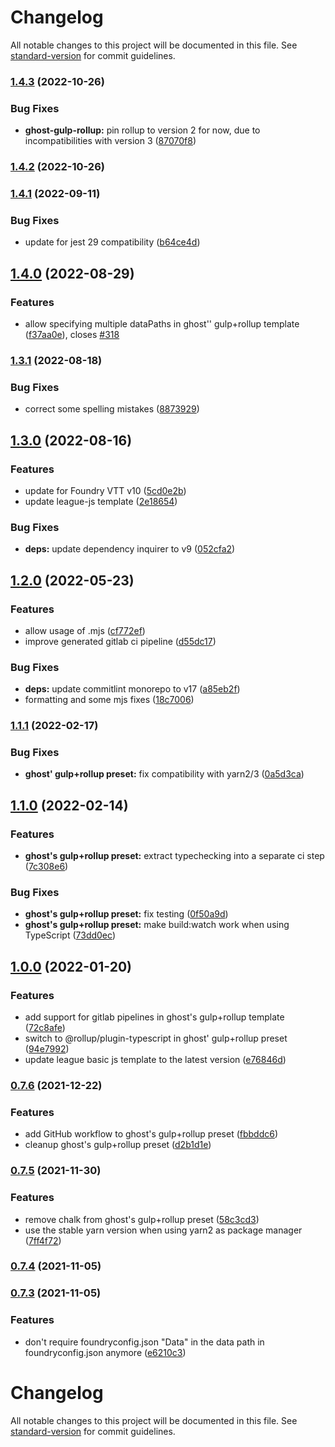 # Changelog

All notable changes to this project will be documented in this file. See [standard-version](https://github.com/conventional-changelog/standard-version) for commit guidelines.

### [1.4.3](https://github.com/ghost91-/foundry-factory/compare/v1.4.2...v1.4.3) (2022-10-26)


### Bug Fixes

* **ghost-gulp-rollup:** pin rollup to version 2 for now, due to incompatibilities with version 3 ([87070f8](https://github.com/ghost91-/foundry-factory/commit/87070f82656fb751e1fe1b0e6c50baf049fdd624))

### [1.4.2](https://github.com/ghost91-/foundry-factory/compare/v1.4.1...v1.4.2) (2022-10-26)

### [1.4.1](https://github.com/ghost91-/foundry-factory/compare/v1.4.0...v1.4.1) (2022-09-11)


### Bug Fixes

* update for jest 29 compatibility ([b64ce4d](https://github.com/ghost91-/foundry-factory/commit/b64ce4d3e9b0ef5ebf3fabfc431c15c4290bfcfe))

## [1.4.0](https://github.com/ghost91-/foundry-factory/compare/v1.3.1...v1.4.0) (2022-08-29)


### Features

* allow specifying multiple dataPaths in ghost'' gulp+rollup template ([f37aa0e](https://github.com/ghost91-/foundry-factory/commit/f37aa0e0ff9b16c3d304dba32a0c1994b01a7b87)), closes [#318](https://github.com/ghost91-/foundry-factory/issues/318)

### [1.3.1](https://github.com/ghost91-/foundry-factory/compare/v1.3.0...v1.3.1) (2022-08-18)


### Bug Fixes

* correct some spelling mistakes ([8873929](https://github.com/ghost91-/foundry-factory/commit/88739291e5e1d0601398bea8c208a7d3c484a9c8))

## [1.3.0](https://github.com/ghost91-/foundry-factory/compare/v1.2.0...v1.3.0) (2022-08-16)


### Features

* update for Foundry VTT v10 ([5cd0e2b](https://github.com/ghost91-/foundry-factory/commit/5cd0e2b594659d08448b0881bb9b6e418fd1b234))
* update league-js template ([2e18654](https://github.com/ghost91-/foundry-factory/commit/2e18654d6040e5feaa1779c0ca9aabd904790dc7))


### Bug Fixes

* **deps:** update dependency inquirer to v9 ([052cfa2](https://github.com/ghost91-/foundry-factory/commit/052cfa27329a237af1ad2cf2f1aee6273da26896))

## [1.2.0](https://github.com/ghost91-/foundry-factory/compare/v1.1.1...v1.2.0) (2022-05-23)


### Features

* allow usage of .mjs ([cf772ef](https://github.com/ghost91-/foundry-factory/commit/cf772ef63434d10614b2dd9b5b090f3270247e08))
* improve generated gitlab ci pipeline ([d55dc17](https://github.com/ghost91-/foundry-factory/commit/d55dc175dd958bfcdf38f3c638d523fe91f043ff))


### Bug Fixes

* **deps:** update commitlint monorepo to v17 ([a85eb2f](https://github.com/ghost91-/foundry-factory/commit/a85eb2f6ceb64f5fc39bbe2346bd873a58241f8c))
* formatting and some mjs fixes ([18c7006](https://github.com/ghost91-/foundry-factory/commit/18c7006564fa39337f0376b1b2e0b84dfae3af41))

### [1.1.1](https://github.com/ghost91-/foundry-factory/compare/v1.1.0...v1.1.1) (2022-02-17)


### Bug Fixes

* **ghost' gulp+rollup preset:** fix compatibility with yarn2/3 ([0a5d3ca](https://github.com/ghost91-/foundry-factory/commit/0a5d3caf36c5463f018ab6d5d91c74968ebf3d75))

## [1.1.0](https://github.com/ghost91-/foundry-factory/compare/v1.0.0...v1.1.0) (2022-02-14)


### Features

* **ghost's gulp+rollup preset:** extract typechecking into a separate ci step ([7c308e6](https://github.com/ghost91-/foundry-factory/commit/7c308e6c2bb931afe87d0ea16290327ccc43f505))


### Bug Fixes

* **ghost's gulp+rollup preset:** fix testing ([0f50a9d](https://github.com/ghost91-/foundry-factory/commit/0f50a9d5a1f948e30d9421ecd567488e00c654a0))
* **ghost's gulp+rollup preset:** make build:watch work when using TypeScript ([73dd0ec](https://github.com/ghost91-/foundry-factory/commit/73dd0eca2aafd92f80ed0ca17152f579169a1d71))

## [1.0.0](https://github.com/ghost91-/foundry-factory/compare/v0.7.6...v1.0.0) (2022-01-20)


### Features

* add support for gitlab pipelines in ghost's gulp+rollup template ([72c8afe](https://github.com/ghost91-/foundry-factory/commit/72c8afed7f5548f67d40b153c63f9f620d35c390))
* switch to @rollup/plugin-typescript in ghost' gulp+rollup preset ([94e7992](https://github.com/ghost91-/foundry-factory/commit/94e799223f0fed8963a3b3397e5ec7ab35e736ea))
* update league basic js template to the latest version ([e76846d](https://github.com/ghost91-/foundry-factory/commit/e76846d50f906ce12d8ad62ade6f908eac54dc01))

### [0.7.6](https://github.com/ghost91-/foundry-factory/compare/v0.7.5...v0.7.6) (2021-12-22)


### Features

* add GitHub workflow to ghost's gulp+rollup preset ([fbbddc6](https://github.com/ghost91-/foundry-factory/commit/fbbddc604f7bc02111214db2d74dcdc0294d084e))
* cleanup ghost's gulp+rollup preset ([d2b1d1e](https://github.com/ghost91-/foundry-factory/commit/d2b1d1e3d646fa170a866af8490c20b94b073adf))

### [0.7.5](https://github.com/ghost91-/foundry-factory/compare/v0.7.4...v0.7.5) (2021-11-30)


### Features

* remove chalk from ghost's gulp+rollup preset ([58c3cd3](https://github.com/ghost91-/foundry-factory/commit/58c3cd31fb6e4fe6cb38581dba306cad7d09cea8))
* use the stable yarn version when using yarn2 as package manager ([7ff4f72](https://github.com/ghost91-/foundry-factory/commit/7ff4f725300927648fbc6bb974cc2ac7fe8ef6d0))

### [0.7.4](https://github.com/ghost91-/foundry-factory/compare/v0.7.3...v0.7.4) (2021-11-05)

### [0.7.3](https://github.com/ghost91-/foundry-factory/compare/v0.7.2...v0.7.3) (2021-11-05)


### Features

* don't require foundryconfig.json "Data" in the data path in foundryconfig.json anymore ([e6210c3](https://github.com/ghost91-/foundry-factory/commit/e6210c384d7fa96d6ade74555fb01f5f6fa6bca3))

# Changelog

All notable changes to this project will be documented in this file. See [standard-version](https://github.com/conventional-changelog/standard-version) for commit guidelines.
